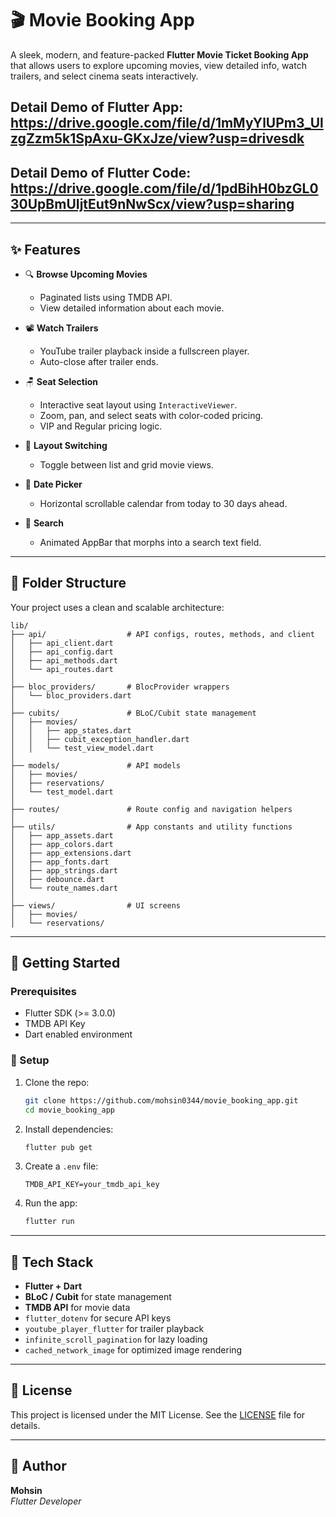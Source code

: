# 🎬 Movie Booking App

A sleek, modern, and feature-packed **Flutter Movie Ticket Booking App** that allows users to explore upcoming movies, view detailed info, watch trailers, and select cinema seats interactively.
##  Detail Demo of Flutter App: https://drive.google.com/file/d/1mMyYlUPm3_UlzgZzm5k1SpAxu-GKxJze/view?usp=drivesdk
##  Detail Demo of Flutter Code: https://drive.google.com/file/d/1pdBihH0bzGL030UpBmUIjtEut9nNwScx/view?usp=sharing
---

## ✨ Features

- 🔍 **Browse Upcoming Movies**
    - Paginated lists using TMDB API.
    - View detailed information about each movie.

- 📽️ **Watch Trailers**
    - YouTube trailer playback inside a fullscreen player.
    - Auto-close after trailer ends.

- 🪑 **Seat Selection**
    - Interactive seat layout using `InteractiveViewer`.
    - Zoom, pan, and select seats with color-coded pricing.
    - VIP and Regular pricing logic.

- 🔄 **Layout Switching**
    - Toggle between list and grid movie views.

- 📆 **Date Picker**
    - Horizontal scrollable calendar from today to 30 days ahead.

- 🔎 **Search**
    - Animated AppBar that morphs into a search text field.

---

## 📁 Folder Structure

Your project uses a clean and scalable architecture:

```
lib/
├── api/                  # API configs, routes, methods, and client
│   ├── api_client.dart
│   ├── api_config.dart
│   ├── api_methods.dart
│   └── api_routes.dart
│
├── bloc_providers/       # BlocProvider wrappers
│   └── bloc_providers.dart
│
├── cubits/               # BLoC/Cubit state management
│   ├── movies/
│   │   ├── app_states.dart
│   │   ├── cubit_exception_handler.dart
│   │   └── test_view_model.dart
│
├── models/               # API models
│   ├── movies/
│   ├── reservations/
│   └── test_model.dart
│
├── routes/               # Route config and navigation helpers
│
├── utils/                # App constants and utility functions
│   ├── app_assets.dart
│   ├── app_colors.dart
│   ├── app_extensions.dart
│   ├── app_fonts.dart
│   ├── app_strings.dart
│   ├── debounce.dart
│   └── route_names.dart
│
├── views/                # UI screens
│   ├── movies/
│   └── reservations/
```

---

## 🚀 Getting Started

### Prerequisites

- Flutter SDK (>= 3.0.0)
- TMDB API Key
- Dart enabled environment

### 🔧 Setup

1. Clone the repo:
   ```bash
   git clone https://github.com/mohsin0344/movie_booking_app.git
   cd movie_booking_app
   ```

2. Install dependencies:
   ```bash
   flutter pub get
   ```

3. Create a `.env` file:
   ```env
   TMDB_API_KEY=your_tmdb_api_key
   ```

4. Run the app:
   ```bash
   flutter run
   ```

---

## 🧩 Tech Stack

- **Flutter + Dart**
- **BLoC / Cubit** for state management
- **TMDB API** for movie data
- `flutter_dotenv` for secure API keys
- `youtube_player_flutter` for trailer playback
- `infinite_scroll_pagination` for lazy loading
- `cached_network_image` for optimized image rendering

---

## 📃 License

This project is licensed under the MIT License. See the [LICENSE](LICENSE) file for details.

---

## 👤 Author

**Mohsin**  
*Flutter Developer*